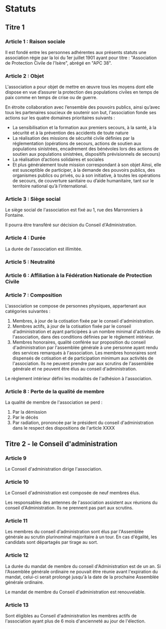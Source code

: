 # Statuts

## Titre 1
### Article 1 : Raison sociale
Il est fondé entre les personnes adhérentes aux présents statuts une association régie par la loi du 1er  juillet 1901 ayant pour titre : "Association de Protection Civile de l'Isère", abrégé en "APC 38".

### Article 2 : Objet
L'association a pour objet de mettre en œuvre tous les moyens dont elle dispose en vue d’assurer la protection des populations civiles en temps de paix comme en temps de crise ou de guerre. 

En étroite collaboration avec l’ensemble des pouvoirs publics, ainsi qu’avec tous les partenaires soucieux de soutenir son but, l'association fonde ses actions sur les quatre domaines prioritaires suivants : 
* La sensibilisation et la formation aux premiers secours, à la santé, à la sécurité et à la prévention des accidents de toute nature
* La réalisation des missions de sécurité civile définies par la réglementation (opérations de secours, actions de soutien aux populations sinistrées, encadrement des bénévoles lors des actions de soutien aux populations sinistrées, dispositifs prévisionnels de secours)
* La réalisation d’actions solidaires et sociales
* Et plus généralement toute mission correspondant à son objet
Ainsi, elle est susceptible de participer, à la demande des pouvoirs publics, des organismes publics ou privés, ou à son initiative, à toutes les opérations de secours, de couverture sanitaire ou d’aide humanitaire, tant sur le territoire national qu’à l’international.

### Article 3 : Siège social
Le siège social de l'association est fixé au 1, rue des Marronniers à Fontaine.

Il pourra être transféré sur décision du Conseil d'Administration.

### Article 4 : Durée
La durée de l'association est illimitée.

### Article 5 : Neutralité

### Article 6 : Affiliation à la Fédération Nationale de Protection Civile

### Article 7 : Composition
L'association se compose de personnes physiques, appartenant aux catégories suivantes :
1. Membres, à jour de la cotisation fixée par le conseil d'administration.
2. Membres actifs, à jour de la cotisation fixée par le conseil d'administration et ayant participées à un nombre minimal d'activités de l'association, dans des conditions définies par le règlement intérieur.   
3. Membres honoraires, qualité conférée sur proposition du conseil d'administration par l'assemblée générale à une personne ayant rendu des services remarqués à l'association. Les membres honoraires sont dispensés de cotisation et de participation minimum aux activités de l'association. Ils ne peuvent prendre par aux scrutins de l'assemblée générale et ne peuvent être élus au conseil d'administration.

Le règlement intérieur défini les modalités de l'adhésion à l'association.

### Article 8 : Perte de la qualité de membre
La qualité de membre de l'association se perd : 
1. Par la démission
2. Par le décès
3. Par radiation, prononcée par le président du conseil d'administration dans le respect des dispositions de l'article XXXX

## Titre 2 - le Conseil d'administration
### Article 9
Le Conseil d'administration dirige l'association. 

### Article 10
Le Conseil d'administration est composée de neuf membres élus.

Les responsables des antennes de l'association assistent aux réunions du conseil d'Administration. Ils ne prennent pas part aux scrutins. 

### Article 11
Les membres du conseil d'administration sont élus par l'Assemblée générale au scrutin plurinominal majoritaire à un tour. En cas d'égalité, les candidats sont départagés par tirage au sort. 

### Article 12
La durée du mandat de membre du conseil d'Administration est de un an. Si l'Assemblée générale ordinaire ne pouvait être réunie avant l'expiration du mandat, celui-ci serait prolongé jusqu'à la date de la prochaine Assemblée générale ordinaire.

Le mandat de membre du Conseil d'administration est renouvelable.

### Article 13
Sont éligibles au Conseil d'administration les membres actifs de l'association ayant plus de 6 mois d'ancienneté au jour de l'élection.
